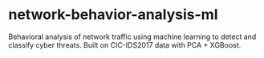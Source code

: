 # network-behavior-analysis-ml
Behavioral analysis of network traffic using machine learning to detect and classify cyber threats. Built on CIC-IDS2017 data with PCA + XGBoost.
